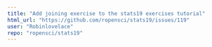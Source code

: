 ```yaml
---
title: "Add joining exercise to the stats19 exercises tutorial"
html_url: "https://github.com/ropensci/stats19/issues/119"
user: "Robinlovelace"
repo: "ropensci/stats19"
---
```



